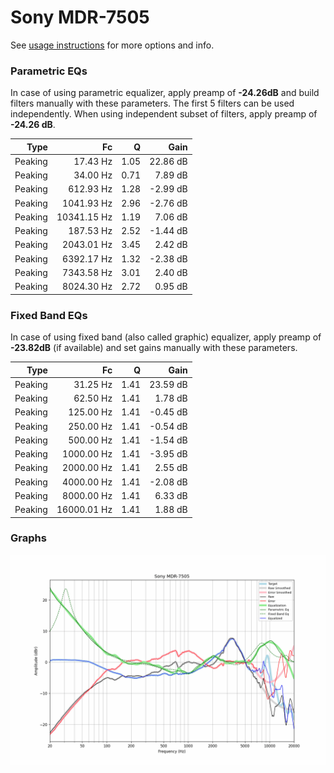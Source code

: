 # Sony MDR-7505
See [usage instructions](https://github.com/jaakkopasanen/AutoEq#usage) for more options and info.

### Parametric EQs
In case of using parametric equalizer, apply preamp of **-24.26dB** and build filters manually
with these parameters. The first 5 filters can be used independently.
When using independent subset of filters, apply preamp of **-24.26 dB**.

| Type    | Fc          |    Q | Gain     |
|--------:|------------:|-----:|---------:|
| Peaking | 17.43 Hz    | 1.05 | 22.86 dB |
| Peaking | 34.00 Hz    | 0.71 | 7.89 dB  |
| Peaking | 612.93 Hz   | 1.28 | -2.99 dB |
| Peaking | 1041.93 Hz  | 2.96 | -2.76 dB |
| Peaking | 10341.15 Hz | 1.19 | 7.06 dB  |
| Peaking | 187.53 Hz   | 2.52 | -1.44 dB |
| Peaking | 2043.01 Hz  | 3.45 | 2.42 dB  |
| Peaking | 6392.17 Hz  | 1.32 | -2.38 dB |
| Peaking | 7343.58 Hz  | 3.01 | 2.40 dB  |
| Peaking | 8024.30 Hz  | 2.72 | 0.95 dB  |

### Fixed Band EQs
In case of using fixed band (also called graphic) equalizer, apply preamp of **-23.82dB**
(if available) and set gains manually with these parameters.

| Type    | Fc          |    Q | Gain     |
|--------:|------------:|-----:|---------:|
| Peaking | 31.25 Hz    | 1.41 | 23.59 dB |
| Peaking | 62.50 Hz    | 1.41 | 1.78 dB  |
| Peaking | 125.00 Hz   | 1.41 | -0.45 dB |
| Peaking | 250.00 Hz   | 1.41 | -0.54 dB |
| Peaking | 500.00 Hz   | 1.41 | -1.54 dB |
| Peaking | 1000.00 Hz  | 1.41 | -3.95 dB |
| Peaking | 2000.00 Hz  | 1.41 | 2.55 dB  |
| Peaking | 4000.00 Hz  | 1.41 | -2.08 dB |
| Peaking | 8000.00 Hz  | 1.41 | 6.33 dB  |
| Peaking | 16000.01 Hz | 1.41 | 1.88 dB  |

### Graphs
![](./Sony%20MDR-7505.png)
